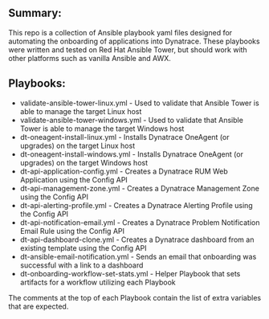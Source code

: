 ## Summary:
This repo is a collection of Ansible playbook yaml files designed for automating the onboarding of applications into Dynatrace.  These playbooks were written and tested on Red Hat Ansible Tower, but should work with other platforms such as vanilla Ansible and AWX.

## Playbooks:
* validate-ansible-tower-linux.yml - Used to validate that Ansible Tower is able to manage the target Linux host
* validate-ansible-tower-windows.yml - Used to validate that Ansible Tower is able to manage the target Windows host
* dt-oneagent-install-linux.yml - Installs Dynatrace OneAgent (or upgrades) on the target Linux host
* dt-oneagent-install-windows.yml - Installs Dynatrace OneAgent (or upgrades) on the target Windows host
* dt-api-application-config.yml - Creates a Dynatrace RUM Web Application using the Config API
* dt-api-management-zone.yml - Creates a Dynatrace Management Zone using the Config API
* dt-api-alerting-profile.yml - Creates a Dynatrace Alerting Profile using the Config API
* dt-api-notification-email.yml - Creates a Dynatrace Problem Notification Email Rule using the Config API
* dt-api-dashboard-clone.yml - Creates a Dynatrace dashboard from an existing template using the Config API
* dt-ansible-email-notification.yml - Sends an email that onboarding was successful with a link to a dashboard
* dt-onboarding-workflow-set-stats.yml - Helper Playbook that sets artifacts for a workflow utilizing each Playbook

The comments at the top of each Playbook contain the list of extra variables that are expected.
